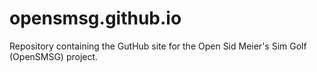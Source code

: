 # opensmsg.github.io
Repository containing the GutHub site for the Open Sid Meier's Sim Golf (OpenSMSG) project.
